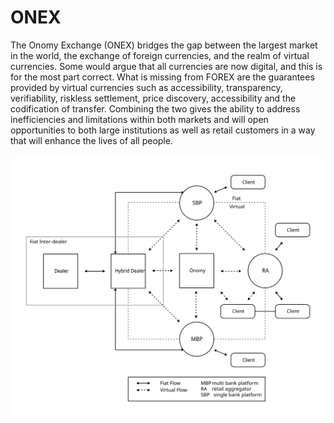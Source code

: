 # ONEX

The Onomy Exchange \(ONEX\) bridges the gap between the largest market in the world, the exchange of foreign currencies, and the realm of virtual currencies. Some would argue that all currencies are now digital, and this is for the most part correct. What is missing from FOREX are the guarantees provided by virtual currencies such as accessibility, transparency, verifiability, riskless settlement, price discovery, accessibility and the codification of transfer. Combining the two gives the ability to address inefficiencies and limitations within both markets and will open opportunities to both large institutions as well as retail customers in a way that will enhance the lives of all people.

![](../.gitbook/assets/onomy-integration%20%281%29.svg)

